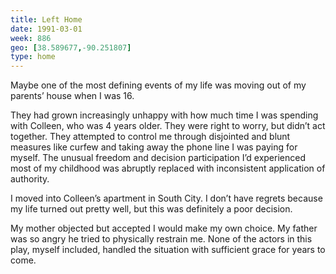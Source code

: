 ```yaml
---
title: Left Home
date: 1991-03-01
week: 886
geo: [38.589677,-90.251807]
type: home
---
```


Maybe one of the most defining events of my life was moving out of my parents’ house when I was 16.

They had grown increasingly unhappy with how much time I was spending with Colleen, who was 4 years older. They were right to worry, but didn’t act together. They attempted to control me through disjointed and blunt measures like curfew and taking away the phone line I was paying for myself. The unusual freedom and decision participation I’d experienced most of my childhood was abruptly replaced with inconsistent application of authority.

I moved into Colleen’s apartment in South City. I don’t have regrets because my life turned out pretty well, but this was definitely a poor decision. 

My mother objected but accepted I would make my own choice. My father was so angry he tried to physically restrain me. None of the actors in this play, myself included, handled the situation with sufficient grace for years to come.

